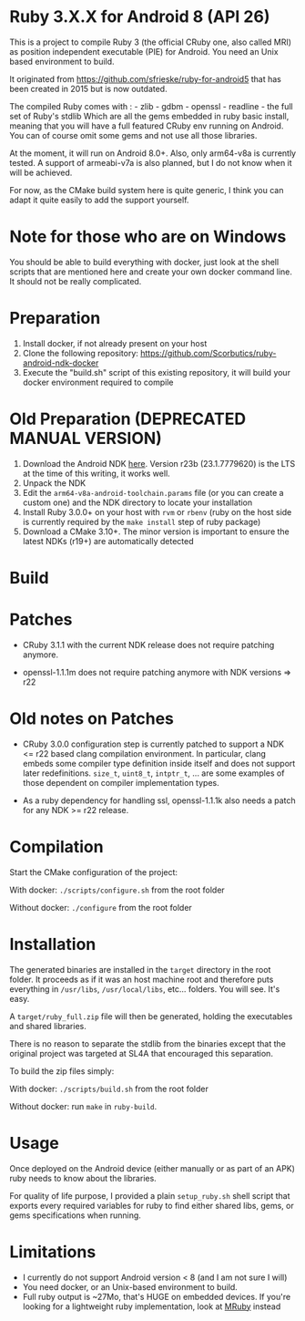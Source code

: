 Ruby 3.X.X for Android 8 (API 26)
===

This is a project to compile Ruby 3 (the official CRuby one, also called MRI) as position independent executable (PIE) for Android.
You need an Unix based environment to build.

It originated from https://github.com/sfrieske/ruby-for-android5 that has been created in 2015 but is now outdated.

The compiled Ruby comes with :
    - zlib
    - gdbm
    - openssl
    - readline
    - the full set of Ruby's stdlib
Which are all the gems embedded in ruby basic install, meaning that you will have a full featured CRuby env running on Android.
You can of course omit some gems and not use all those libraries.

At the moment, it will run on Android 8.0+. Also, only arm64-v8a is currently tested. A support of armeabi-v7a is also planned, but I do not know when it will be achieved.

For now, as the CMake build system here is quite generic, I think you can adapt it quite easily to add the support yourself.

Note for those who are on Windows
===

You should be able to build everything with docker, just look at the shell scripts that are mentioned here and create your own docker command line.
It should not be really complicated.

Preparation
===
1. Install docker, if not already present on your host
2. Clone the following repository: https://github.com/Scorbutics/ruby-android-ndk-docker
3. Execute the "build.sh" script of this existing repository, it will build your docker environment required to compile

Old Preparation (DEPRECATED MANUAL VERSION)
===

1. Download the Android NDK [here](https://developer.android.com/ndk/downloads). Version r23b (23.1.7779620) is the LTS at the time of this writing, it works well.
2. Unpack the NDK
3. Edit the `arm64-v8a-android-toolchain.params` file (or you can create a custom one) and the NDK directory to locate your installation
4. Install Ruby 3.0.0+ on your host with `rvm` or `rbenv` (ruby on the host side is currently required by the `make install` step of ruby package)
5. Download a CMake 3.10+. The minor version is important to ensure the latest NDKs (r19+) are automatically detected

Build
===
Patches
====

 - CRuby 3.1.1 with the current NDK release does not require patching anymore.

 - openssl-1.1.1m does not require patching anymore with NDK versions => r22

Old notes on Patches
====

 - CRuby 3.0.0 configuration step is currently patched to support a NDK <= r22 based clang compilation environment.
    In particular, clang embeds some compiler type definition inside itself and does not support later redefinitions.
    `size_t`, `uint8_t`, `intptr_t`, ... are some examples of those dependent on compiler implementation types.

 - As a ruby dependency for handling ssl, openssl-1.1.1k also needs a patch for any NDK >= r22 release.

Compilation
====

Start the CMake configuration of the project:

With docker:
    `./scripts/configure.sh` from the root folder

Without docker:
    `./configure` from the root folder

Installation
====

The generated binaries are installed in the `target` directory in the root folder. It proceeds as if it was an host machine root and therefore puts everything in `/usr/libs`, `/usr/local/libs`, etc... folders. You will see. It's easy.

A `target/ruby_full.zip` file will then be generated, holding the executables and shared libraries.

There is no reason to separate the stdlib from the binaries except that the original project was targeted at SL4A that encouraged this separation.

To build the zip files simply:

With docker:
    `./scripts/build.sh` from the root folder

Without docker:
    run `make` in `ruby-build`.

Usage
===

Once deployed on the Android device (either manually or as part of an APK) ruby needs to know about the libraries.

For quality of life purpose, I provided a plain `setup_ruby.sh` shell script that exports every required variables for ruby to find either shared libs, gems, or gems specifications when running.

Limitations
===

- I currently do not support Android version < 8 (and I am not sure I will)
- You need docker, or an Unix-based environment to build.
- Full ruby output is ~27Mo, that's HUGE on embedded devices. If you're looking for a lightweight ruby implementation, look at [MRuby](https://github.com/mruby/mruby) instead
